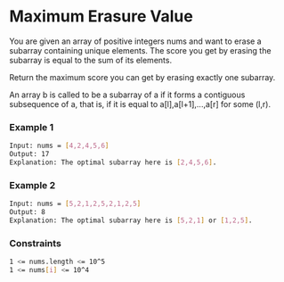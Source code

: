 # Maximum Erasure Value

You are given an array of positive integers nums and want to erase a subarray containing unique elements. The score you get by erasing the subarray is equal to the sum of its elements.

Return the maximum score you can get by erasing exactly one subarray.

An array b is called to be a subarray of a if it forms a contiguous subsequence of a, that is, if it is equal to a[l],a[l+1],...,a[r] for some (l,r).
 

### Example 1
```sh
Input: nums = [4,2,4,5,6]
Output: 17
Explanation: The optimal subarray here is [2,4,5,6]. 
```

### Example 2
```sh
Input: nums = [5,2,1,2,5,2,1,2,5]
Output: 8
Explanation: The optimal subarray here is [5,2,1] or [1,2,5].
```

### Constraints
```sh
1 <= nums.length <= 10^5
1 <= nums[i] <= 10^4
```
